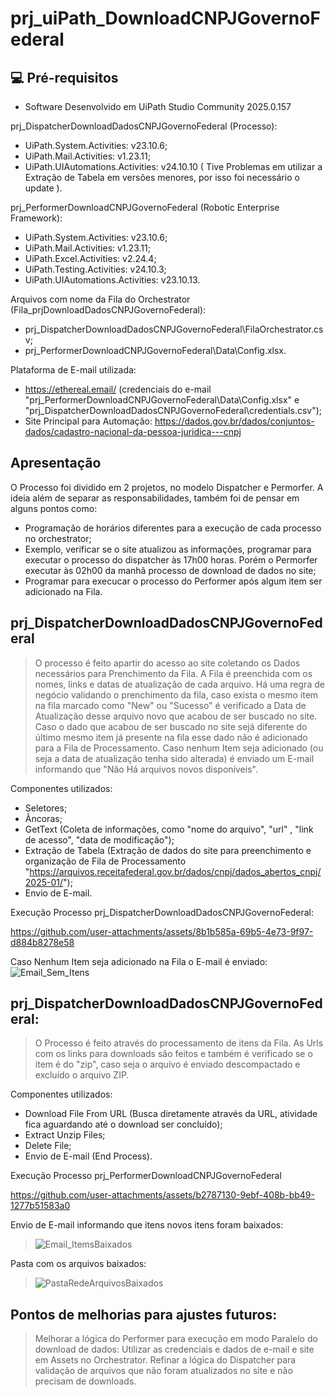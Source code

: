 # prj_uiPath_DownloadCNPJGovernoFederal

## 💻 Pré-requisitos

* Software Desenvolvido em UiPath Studio Community 2025.0.157

prj_DispatcherDownloadDadosCNPJGovernoFederal (Processo):
 - UiPath.System.Activities: v23.10.6;
 - UiPath.Mail.Activities: v1.23.11;
 - UiPath.UIAutomations.Activities: v24.10.10 ( Tive Problemas em utilizar a Extração de Tabela em versões menores, por isso foi necessário o update ).
  
prj_PerformerDownloadCNPJGovernoFederal (Robotic Enterprise Framework):
 - UiPath.System.Activities: v23.10.6;
 - UiPath.Mail.Activities: v1.23.11;
 - UiPath.Excel.Activities: v2.24.4;
 - UiPath.Testing.Activities: v24.10.3;
 - UiPath.UIAutomations.Activities: v23.10.13.

Arquivos com nome da Fila do Orchestrator (Fila_prjDownloadDadosCNPJGovernoFederal):
  - prj_DispatcherDownloadDadosCNPJGovernoFederal\FilaOrchestrator.csv;
  - prj_PerformerDownloadCNPJGovernoFederal\Data\Config.xlsx.

Plataforma de E-mail utilizada:
 * https://ethereal.email/ (credenciais do e-mail "prj_PerformerDownloadCNPJGovernoFederal\Data\Config.xlsx" e "prj_DispatcherDownloadDadosCNPJGovernoFederal\credentials.csv");
 * Site Principal para Automação: https://dados.gov.br/dados/conjuntos-dados/cadastro-nacional-da-pessoa-juridica---cnpj


## Apresentação

O Processo foi dividido em 2 projetos, no modelo Dispatcher e Permorfer. A ideia além de separar as responsabilidades, também foi de pensar em alguns pontos como:
- Programação de horários diferentes para a execução de cada processo no orchestrator;
- Exemplo, verificar se o site atualizou as informações, programar para executar o processo do dispatcher às 17h00 horas. Porém o Permorfer executar às 02h00 da manhã processo de download de dados no site;
- Programar para execucar o processo do Performer após algum item ser adicionado na Fila.


## prj_DispatcherDownloadDadosCNPJGovernoFederal

> O processo é feito apartir do acesso ao site coletando os Dados necessários para Prenchimento da Fila. A Fila é preenchida com os nomes, links e datas de atualização de cada arquivo. Há uma regra de negócio validando o prenchimento da fila, caso exista o mesmo item na fila marcado como "New" ou "Sucesso" é verificado a Data de Atualização desse arquivo novo que acabou de ser buscado no site. Caso o dado que acabou de ser buscado no site sejá diferente do último mesmo item já presente na fila esse dado não é adicionado para a Fila de Processamento.
Caso nenhum Item seja adicionado (ou seja a data de atualização tenha sido alterada) é enviado um E-mail informando que "Não Há arquivos novos disponíveis". 

Componentes utilizados:
- Seletores;
- Âncoras;
- GetText (Coleta de informações, como "nome do arquivo", "url" , "link de acesso", "data de modificação");
- Extração de Tabela (Extração de dados do site para preenchimento e organização de Fila de Processamento "https://arquivos.receitafederal.gov.br/dados/cnpj/dados_abertos_cnpj/2025-01/");
- Envio de E-mail.

Execução Processo prj_DispatcherDownloadDadosCNPJGovernoFederal:

https://github.com/user-attachments/assets/8b1b585a-69b5-4e73-9f97-d884b8278e58


Caso Nenhum Item seja adicionado na Fila o E-mail é enviado:
![Email_Sem_Itens](https://github.com/user-attachments/assets/8244dbcd-2d67-4d58-98cb-09044563d136)


## prj_DispatcherDownloadDadosCNPJGovernoFederal:
> O Processo é feito através do processamento de itens da Fila. As Urls com os links para downloads são feitos e também é verificado se o item é do "zip", caso seja o arquivo é enviado descompactado e excluído o arquivo ZIP.

Componentes utilizados:
- Download File From URL (Busca diretamente através da URL, atividade fica aguardando até o download ser concluído);
- Extract Unzip Files;
- Delete File;
- Envio de E-mail (End Process).

Execução Processo prj_PerformerDownloadCNPJGovernoFederal

https://github.com/user-attachments/assets/b2787130-9ebf-408b-bb49-1277b51583a0


Envio de E-mail informando que itens novos itens foram baixados:

> ![Email_ItemsBaixados](https://github.com/user-attachments/assets/844f5614-1e8f-4688-be7c-e1851c07d90c)


Pasta com os arquivos baixados:
> ![PastaRedeArquivosBaixados](https://github.com/user-attachments/assets/2f7f8b70-3b07-4cea-b528-a2f160617485)


## Pontos de melhorias para ajustes futuros:
> Melhorar a lógica do Performer para execução em modo Paralelo do download de dados:
> Utilizar as credenciais e dados de e-mail e site em Assets no Orchestrator.
> Refinar a lógica do Dispatcher para validação de arquivos que não foram atualizados no site e não precisam de downloads.
<!---
Seja um dos contribuidores<br>



